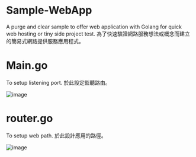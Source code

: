 # Sample-WebApp
  A purge and clear sample to offer web application with Golang for quick web hosting or tiny side project test.
  為了快速驗證網路服務想法或概念而建立的簡易式網路提供服務應用程式。
# Main.go
  To setup listening port. 於此設定監聽路由。

![image](https://user-images.githubusercontent.com/18378969/126037301-e97ab02e-2a4e-482c-8980-847c84c5da0f.png)

# router.go
  To setup web path. 於此設計應用的路徑。

![image](https://user-images.githubusercontent.com/18378969/126037281-75377e4c-e520-4341-9932-394633928a89.png)
